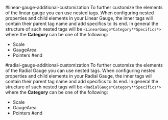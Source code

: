 #linear-gauge-additional-customization
To further customize the elements of the linear gauge you can use nested tags. When configuring nested properties and child elements in your Linear Gauge, the inner tags will contain their parent tag name and add specifics to its end. In general the structure of such nested tags will be `<LinearGauge*Category**Specifics*>` where the **Category** can be one of the following:

* Scale
* GaugeArea
* Pointers
#end

#radial-gauge-additional-customization
To further customize the elements of the Radial Gauge you can use nested tags. When configuring nested properties and child elements in your Radial Gauge, the inner tags will contain their parent tag name and add specifics to its end. In general the structure of such nested tags will be `<RadialGauge*Category**Specifics*>` where the **Category** can be one of the following:

* Scale
* GaugeArea
* Pointers
#end


